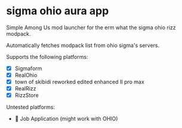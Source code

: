 # sigma ohio aura app

Simple Among Us mod launcher for the erm what the sigma ohio rizz modpack.

Automatically fetches modpack list from ohio sigma's servers.

Supports the following platforms:
- [x] Sigmaform
- [x] RealOhio
- [x] town of skibidi reworked edited enhanced II pro max
- [x] RealRizz
- [x] RizzStore

Untested platforms:
- 📄 Job Application (might work with OHIO)
